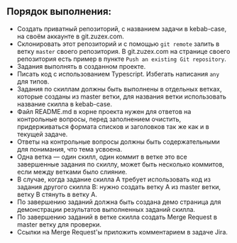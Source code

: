 ## Порядок выполнения:

- Создать приватный репозиторий, с названием задачи в kebab-case, на своём аккаунте в git.zuzex.com.
- Склонировать этот репозиторий и с помощью `git remote` залить в ветку `master` своего репозитория. В git.zuzex.com на странице своего репозитория есть пример в пункте `Push an existing Git repository`.
- Задания выполнять в созданном проекте.
- Писать код с использованием Typescript. Избегать написания `any` для типов.
- Задания по скиллам должны быть выполнены в отдельных ветках, которые созданы из master ветки, для названия ветки использовать название скилла в kebab-case.
- Файл README.md в корне проекта нужен для ответов на контрольные вопросы, перед заполнением очистить, придерживаться формата списков и заголовков так же как и в текущей задаче.
- Ответы на контрольные вопросы должны быть содержательными для понимания, что тема усвоена.
- Одна ветка — один скилл, один коммит в ветке это все завершенные задания по скиллу, может быть несколько коммитов, если между ветками было слияние.
- В случае, когда задание скилла A требует использовать код из задания другого скилла B: нужно создать ветку A из master ветки, ветку B стянуть в ветку A.
- По завершению заданий должна быть создана демо страница для демонстрации результатов выполненных заданий скилла.
- По завершению заданий в ветке скилла создать Merge Request в master ветку для проверки.
- Ссылки на Merge Request'ы приложить комментарием в задаче Jira.
